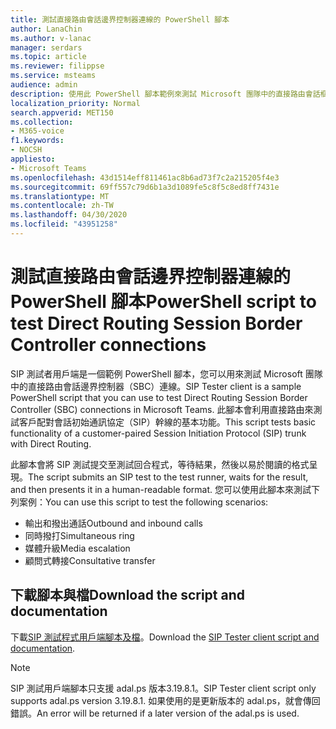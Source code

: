 ```yaml
---
title: 測試直接路由會話邊界控制器連線的 PowerShell 腳本
author: LanaChin
ms.author: v-lanac
manager: serdars
ms.topic: article
ms.reviewer: filippse
ms.service: msteams
audience: admin
description: 使用此 PowerShell 腳本範例來測試 Microsoft 團隊中的直接路由會話框線控制器連線。
localization_priority: Normal
search.appverid: MET150
ms.collection:
- M365-voice
f1.keywords:
- NOCSH
appliesto:
- Microsoft Teams
ms.openlocfilehash: 43d1514eff811461ac8b6ad73f7c2a215205f4e3
ms.sourcegitcommit: 69ff557c79d6b1a3d1089fe5c8f5c8ed8ff7431e
ms.translationtype: MT
ms.contentlocale: zh-TW
ms.lasthandoff: 04/30/2020
ms.locfileid: "43951258"
---
```

# <a name="powershell-script-to-test-direct-routing-session-border-controller-connections"></a><span data-ttu-id="417b9-103">測試直接路由會話邊界控制器連線的 PowerShell 腳本</span><span class="sxs-lookup"><span data-stu-id="417b9-103">PowerShell script to test Direct Routing Session Border Controller connections</span></span>

<span data-ttu-id="417b9-104">SIP 測試者用戶端是一個範例 PowerShell 腳本，您可以用來測試 Microsoft 團隊中的直接路由會話邊界控制器（SBC）連線。</span><span class="sxs-lookup"><span data-stu-id="417b9-104">SIP Tester client is a sample PowerShell script that you can use to test Direct Routing Session Border Controller (SBC) connections in Microsoft Teams.</span></span> <span data-ttu-id="417b9-105">此腳本會利用直接路由來測試客戶配對會話初始通訊協定（SIP）幹線的基本功能。</span><span class="sxs-lookup"><span data-stu-id="417b9-105">This script tests basic functionality of a customer-paired Session Initiation Protocol (SIP) trunk with Direct Routing.</span></span>

<span data-ttu-id="417b9-106">此腳本會將 SIP 測試提交至測試回合程式，等待結果，然後以易於閱讀的格式呈現。</span><span class="sxs-lookup"><span data-stu-id="417b9-106">The script submits an SIP test to the test runner, waits for the result, and then presents it in a human-readable format.</span></span> <span data-ttu-id="417b9-107">您可以使用此腳本來測試下列案例：</span><span class="sxs-lookup"><span data-stu-id="417b9-107">You can use this script to test the following scenarios:</span></span>

- <span data-ttu-id="417b9-108">輸出和撥出通話</span><span class="sxs-lookup"><span data-stu-id="417b9-108">Outbound and inbound calls</span></span>
- <span data-ttu-id="417b9-109">同時撥打</span><span class="sxs-lookup"><span data-stu-id="417b9-109">Simultaneous ring</span></span>
- <span data-ttu-id="417b9-110">媒體升級</span><span class="sxs-lookup"><span data-stu-id="417b9-110">Media escalation</span></span>
- <span data-ttu-id="417b9-111">顧問式轉接</span><span class="sxs-lookup"><span data-stu-id="417b9-111">Consultative transfer</span></span>

## <a name="download-the-script-and-documentation"></a><span data-ttu-id="417b9-112">下載腳本與檔</span><span class="sxs-lookup"><span data-stu-id="417b9-112">Download the script and documentation</span></span>

<span data-ttu-id="417b9-113">下載[SIP 測試程式用戶端腳本及檔](https://github.com/MicrosoftDocs/OfficeDocs-SkypeForBusiness/blob/live/Teams/downloads/sip-tester-client/siptesterclient.zip?raw=true)。</span><span class="sxs-lookup"><span data-stu-id="417b9-113">Download the [SIP Tester client script and documentation](https://github.com/MicrosoftDocs/OfficeDocs-SkypeForBusiness/blob/live/Teams/downloads/sip-tester-client/siptesterclient.zip?raw=true).</span></span>

  > [!NOTE]
  > <span data-ttu-id="417b9-114">SIP 測試用戶端腳本只支援 adal.ps 版本3.19.8.1。</span><span class="sxs-lookup"><span data-stu-id="417b9-114">SIP Tester client script only supports adal.ps version 3.19.8.1.</span></span> <span data-ttu-id="417b9-115">如果使用的是更新版本的 adal.ps，就會傳回錯誤。</span><span class="sxs-lookup"><span data-stu-id="417b9-115">An error will be returned if a later version of the adal.ps is used.</span></span>
  
  
